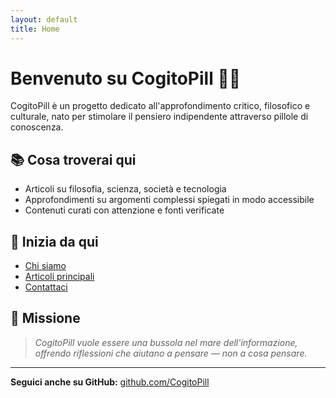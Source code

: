 ```yaml
---
layout: default
title: Home
---
```


# Benvenuto su **CogitoPill** 🧠💊

CogitoPill è un progetto dedicato all'approfondimento critico, filosofico e culturale, nato per stimolare il pensiero indipendente attraverso pillole di conoscenza.

## 📚 Cosa troverai qui

- Articoli su filosofia, scienza, società e tecnologia
- Approfondimenti su argomenti complessi spiegati in modo accessibile
- Contenuti curati con attenzione e fonti verificate

## 🚀 Inizia da qui

- [Chi siamo](/pages/chi-siamo/)
- [Articoli principali](/posts/)
- [Contattaci](mailto:cogitopill@proton.me)

## 🧭 Missione

> *CogitoPill vuole essere una bussola nel mare dell'informazione, offrendo riflessioni che aiutano a pensare — non a cosa pensare.*

---

**Seguici anche su GitHub:** [github.com/CogitoPill](https://github.com/CogitoPill)
